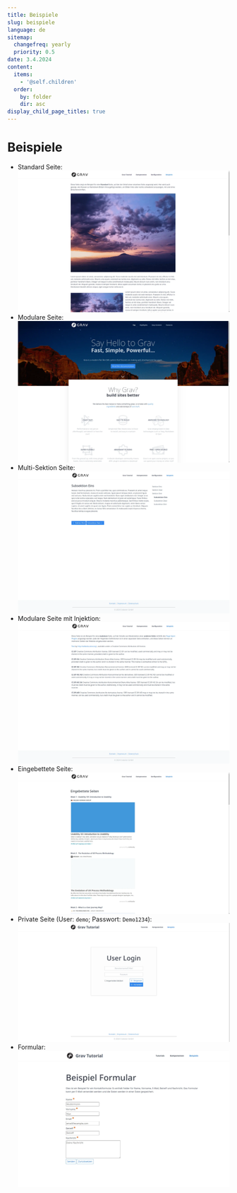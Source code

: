 ```yaml
---
title: Beispiele
slug: beispiele
language: de
sitemap:
  changefreq: yearly
  priority: 0.5
date: 3.4.2024
content:
  items:
    - '@self.children'
  order:
    by: folder
    dir: asc
display_child_page_titles: true
---
```


# Beispiele

- Standard Seite: <br/> [![Standard Seite](standardseite.webp?resize=500)](standardseite)
- Modulare Seite: <br/> [![Modulare Seite](modulare-seite.webp?resize=500)](modulare-seite)
- Multi-Sektion Seite: <br/> [![Multi-Sektion Seite](multi-sektion-seite.webp?resize=500)](multi-sektion-seite)
- Modulare Seite mit Injektion: <br/> [![Modulare Seite mit Injektion](modulare-seite-injektion.webp?resize=500)](modulare-seite-injektion)
- Eingebettete Seite: <br/> [![Eingebettete Seite](eingebettete-seiten.webp?resize=500)](eingebettete-seiten)
- Private Seite (User: `demo`; Passwort: `Demo1234`): <br/> [![Eingebettete Seite](private-seite.webp?resize=500)](private-seite)
- Formular: <br/> [![Formular](formular.webp?resize=500)](formular)
